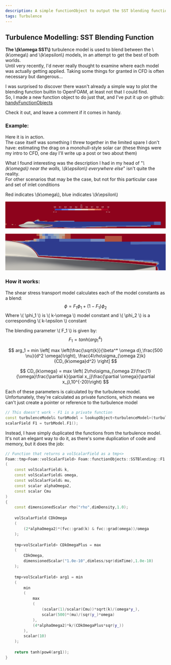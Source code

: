 ```yaml
---
description: A simple functionObject to output the SST blending function
tags: Turbulence
---
```


## Turbulence Modelling: SST Blending Function

**The \\(k\omega SST\\)** turbulence model is used to blend between the \\(k\omega\\) and \\(k\epsilon\\) models, in an attempt to get the best of both worlds.  
Until very recently, I'd never really thought to examine where each model was actually getting applied. Taking some things for granted in CFD is often necessary but dangerous...  

I was surprised to discover there wasn't already a simple way to plot the blending function builtin to OpenFOAM, at least not that I could find.  
So, I made a new function object to do just that, and I've put it up on github: [handyFunctionObjects](https://github.com/Ben-Malin/handyFunctionObjects)  

Check it out, and leave a comment if it comes in handy.

### Example:

Here it is in action.  
The case itself was something I threw together in the limited spare I don't have: estimating the drag on a monohull-style solar car (these things were my intro to CFD, one day I'll write up a post or two about them)

What I found interesting was the description I had in my head of "*\\(k\omega\\) near the walls, \\(k\epsilon\\) everywhere else*" isn't quite the reality.  
For other scenarios that may be the case, but not for this particular case and set of inlet conditions

Red indicates \\(k\omega\\), blue indicates \\(k\epsilon\\)  

![zoomedOut](/images/sstBlending/zoomedOut.png)  

![zoomedIn](/images/sstBlending/zoomedIn.png)  

### How it works:

The shear stress transport model calculates each of the model constants as a blend:
$$
\phi = F_1\phi_1 + (1-F_1)\phi_2
$$
Where \\( \phi_1 \\) is \\( k-\omega \\) model constant and \\( \phi_2 \\) is a corresponding \\( k-\epsilon \\) constant

The blending parameter \\( F_1 \\) is given by:
$$
F_1 = tanh(arg_1^4)
$$

$$
arg_1 = min \left[ max \left(\frac{\sqrt{k}}{\beta^* \omega d},\frac{500 \nu}{d^2 \omega}\right), \frac{4\rho\sigma_{\omega 2}k}{CD_{k\omega}d^2} \right]
$$

$$
CD_{k\omega} = max \left( 2\rho\sigma_{\omega 2}\frac{1}{\omega}\frac{\partial k}{partial x_j}\frac{\partial \omega}{\partial x_j},10^{-20}\right)
$$

Each of these parameters is calculated by the turbulence model. Unfortunately, they're calculated as private functions, which means we can't just create a pointer or reference to the turbulence model

```c++
// This doesn't work - F1 is a private function
const turbulenceModel& turbModel = lookupObject<turbulenceModel>(turbulenceModel::propertiesName);
scalarField F1 = turbModel.F1();
```

Instead, I have simply duplicated the functions from the turbulence model. It's not an elegant way to do it, as there's some duplication of code and memory, but it does the job:

```c++
// Function that returns a volScalarField as a tmp<>
Foam::tmp<Foam::volScalarField> Foam::functionObjects::SSTBlending::F1
(
    const volScalarField& k,
    const volScalarField& omega,
    const volScalarField& mu,
    const scalar alphaOmega2,
    const scalar Cmu
)
{
    const dimensionedScalar rho("rho",dimDensity,1.0);

    volScalarField CDkOmega
    (
        (2*alphaOmega2)*(fvc::grad(k) & fvc::grad(omega))/omega
    );

    tmp<volScalarField> CDkOmegaPlus = max
    (
        CDkOmega,
        dimensionedScalar("1.0e-10",dimless/sqr(dimTime),1.0e-10)
    );

    tmp<volScalarField> arg1 = min
    (
        min
        (
            max
            (
                (scalar(1)/scalar(Cmu))*sqrt(k)/(omega*y_),
                scalar(500)*(mu)/(sqr(y_)*omega)
            ),
            (4*alphaOmega2)*k/(CDkOmegaPlus*sqr(y_))
        ),
        scalar(10)
    );
    
    return tanh(pow4(arg1));
}
```
